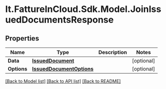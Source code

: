 # It.FattureInCloud.Sdk.Model.JoinIssuedDocumentsResponse

## Properties

Name | Type | Description | Notes
------------ | ------------- | ------------- | -------------
**Data** | [**IssuedDocument**](IssuedDocument.md) |  | [optional] 
**Options** | [**IssuedDocumentOptions**](IssuedDocumentOptions.md) |  | [optional] 

[[Back to Model list]](../../README.md#documentation-for-models) [[Back to API list]](../../README.md#documentation-for-api-endpoints) [[Back to README]](../../README.md)

